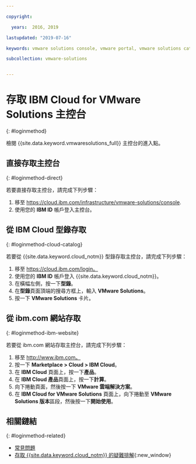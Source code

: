 ```yaml
---

copyright:

  years:  2016, 2019

lastupdated: "2019-07-16"

keywords: vmware solutions console, vmware portal, vmware solutions catalog

subcollection: vmware-solutions


---
```


# 存取 IBM Cloud for VMware Solutions 主控台
{: #loginmethod}

檢閱 {{site.data.keyword.vmwaresolutions_full}} 主控台的進入點。

## 直接存取主控台
{: #loginmethod-direct}

若要直接存取主控台，請完成下列步驟：
1. 移至
   https://cloud.ibm.com/infrastructure/vmware-solutions/console.
2. 使用您的 **IBM ID** 帳戶登入主控台。

## 從 IBM Cloud 型錄存取
{: #loginmethod-cloud-catalog}

若要從 {{site.data.keyword.cloud_notm}} 型錄存取主控台，請完成下列步驟：
1. 移至 https://cloud.ibm.com/login。
2. 使用您的 **IBM ID** 帳戶登入 {{site.data.keyword.cloud_notm}}。
3. 在橫幅左側，按一下**型錄**。
4. 在**型錄**頁面頂端的搜尋方框上，輸入 **VMware Solutions**。
5. 按一下 **VMware Solutions** 卡片。

## 從 ibm.com 網站存取
{: #loginmethod-ibm-website}

若要從 ibm.com 網站存取主控台，請完成下列步驟：
1. 移至 http://www.ibm.com。
2. 按一下 **Marketplace > Cloud > IBM Cloud**。
2. 在 **IBM Cloud** 頁面上，按一下**產品**。
3. 在 **IBM Cloud 產品**頁面上，按一下**計算**。
4. 向下捲動頁面，然後按一下 **VMware 雲端解決方案**。
5. 在 **IBM Cloud for VMware Solutions** 頁面上，向下捲動至 **VMware Solutions 版本**區段，然後按一下**開始使用**。

## 相關鏈結
{: #loginmethod-related}

* [常見問題](/docs/services/vmwaresolutions/vmonic?topic=vmware-solutions-faq)
* [存取 {{site.data.keyword.cloud_notm}} 的疑難排解](/docs/account?topic=account-accessing){:new_window}
